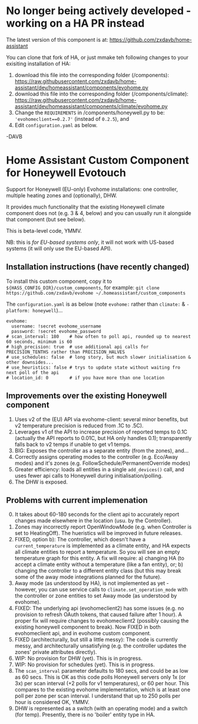 # No longer being actively developed - working on a HA PR instead

The latest version of this component is at: https://github.com/zxdavb/home-assistant

You can clone that fork of HA, or just mmake teh following changes to your exisiting installation of HA:
 1. download this file into the corresponding folder (/components): https://raw.githubusercontent.com/zxdavb/home-assistant/dev/homeassistant/components/evohome.py 
 2. download this file into the corresponding folder (/components/climate): https://raw.githubusercontent.com/zxdavb/home-assistant/dev/homeassistant/components/climate/evohome.py
 3. Change the `REQUIREMENTS` in /components/honeywell.py to be: `'evohomeclient==0.2.7'` (instead of `0.2.5`), and 
 4. Edit `configuration.yaml` as below.
 
-DAVB


# Home Assistant Custom Component for Honeywell Evotouch

Support for Honeywell (EU-only) Evohome installations: one controller, multiple heating zones and (optionally), DHW.

It provides much functionality that the existing Honeywell climate component does not (e.g. 3 & 4, below) and you can usually run it alongside that component (but see below).

This is beta-level code, YMMV.

NB: this is _for EU-based systems only_, it will not work with US-based systems (it will only use the EU-based API).

## Installation instructions (have recently changed)

To install this custom component, copy it to `${HASS_CONFIG_DIR}/custom_components`, for example:
  `git clone https://github.com/zxdavb/evohome ~/.homeassistant/custom_components`

The `configuration.yaml` is as below (note `evohome:` rather than `climate:` & `- platform: honeywell`)...
```
evohome:
  username: !secret evohome_username
  password: !secret evohome_password
# scan_interval: 180    # how often to poll api, rounded up to nearest 60 seconds, minimum is 60
# high_precision: true  # use additional api calls for PRECISION_TENTHS rather than PRECISION_HALVES
# use_schedules: false  # long story, but much slower initialisation & other downsides...
# use_heuristics: false # trys to update state without waiting fro next poll of the api
# location_id: 0        # if you have more than one location

```

## Improvements over the existing Honeywell component

1. Uses v2 of the (EU) API via evohome-client: several minor benefits, but v2 temperature precision is reduced from .1C to .5C).
2. Leverages v1 of the API to increase precision of reported temps to 0.1C (actually the API reports to 0.01C, but HA only handles 0.1); transparently falls back to v2 temps if unable to get v1 temps. 
3. BIG: Exposes the controller as a separate entity (from the zones), and...
4. Correctly assigns operating modes to the controller (e.g. Eco/Away modes) and it's zones (e.g. FollowSchedule/PermanentOverride modes)
5. Greater efficiency: loads all entities in a single `add_devices()` call, and uses fewer api calls to Honeywell during initialisation/polling.
6. The DHW is exposed.


## Problems with current implemenation

0. It takes about 60-180 seconds for the client api to accurately report changes made elsewhere in the location (usu. by the Controller). 
0. Zones may incorrectly report OpenWindowMode (e.g. when Controller is set to HeatingOff).  The hueristics will be improved in future releases.
1. FIXED, option b): The controller, which doesn't have a `current_temperature` is implemented as a climate entity, and HA expects all climate entities to report a temperature.  So you will see an empty temperature graph for this entity.  A fix will require: a) changing HA (to accept a climate entity without a temperature (like a fan entity), or; b) changing the controller to a different entity class (but this may break some of the away mode integrations planned for the future).
2. Away mode (as understood by HA), is not implemented as yet - however, you can use service calls to `climate.set_operation_mode` with the controller or zone entities to set Away mode (as understood by evohome).
3. FIXED: The underlying api (evohomeclient2) has some issues (e.g. no provision to refresh OAuth tokens, that caused failure after 1 hour).  A proper fix will require changes to evohomeclient2 (possibly causing the existing honeywell component to break).  Now FIXED in both evohomeclient api, and in evohome custom component.
4. FIXED (architecturally, but still a little messy): The code is currently messy, and architecturally unsatisfying (e.g. the controller updates the zones' private attributes directly).
5. WIP: No provision for DHW (yet).  This is in progress.
6. WIP: No provision for schedules (yet).  This is in progress.
7. The `scan_interval` parameter defaults to 180 secs, and could be as low as 60 secs.  This is OK as this code polls Honeywell servers only 1x (or 3x) per scan interval (+2 polls for v1 temperatures), or 60 per hour.  This compares to the existing evohome implementation, which is at least one poll per zone per scan interval.  I understand that up to 250 polls per hour is considered OK, YMMV.
8. DHW is represented as a switch (with an operating mode) and a switch (for temp).  Presently, there is no 'boiler' entity type in HA.
